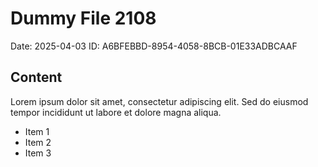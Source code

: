 # Dummy File 2108

Date: 2025-04-03
ID: A6BFEBBD-8954-4058-8BCB-01E33ADBCAAF

## Content

Lorem ipsum dolor sit amet, consectetur adipiscing elit.
Sed do eiusmod tempor incididunt ut labore et dolore magna aliqua.

* Item 1
* Item 2
* Item 3
